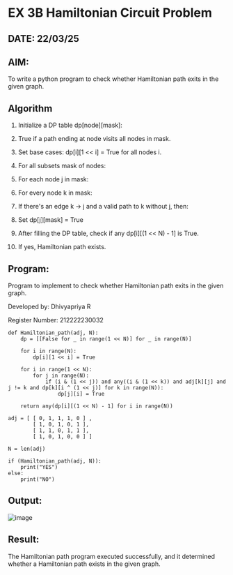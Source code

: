 # EX 3B Hamiltonian Circuit Problem
## DATE: 22/03/25
## AIM:
To write a python program to check whether Hamiltonian path exits in the given graph.

## Algorithm
1. Initialize a DP table dp[node][mask]:

2. True if a path ending at node visits all nodes in mask.

3. Set base cases: dp[i][1 << i] = True for all nodes i.

4. For all subsets mask of nodes:

5. For each node j in mask:

6. For every node k in mask:

7. If there's an edge k → j and a valid path to k without j, then:

8. Set dp[j][mask] = True

9. After filling the DP table, check if any dp[i][(1 << N) - 1] is True.

10. If yes, Hamiltonian path exists.
 
## Program:
Program to implement to check whether Hamiltonian path exits in the given graph.

Developed by: Dhivyapriya R

Register Number: 212222230032 

```    
def Hamiltonian_path(adj, N):
    dp = [[False for _ in range(1 << N)] for _ in range(N)]

    for i in range(N):
        dp[i][1 << i] = True

    for i in range(1 << N):
        for j in range(N):
            if (i & (1 << j)) and any((i & (1 << k)) and adj[k][j] and j != k and dp[k][i ^ (1 << j)] for k in range(N)):
                dp[j][i] = True

    return any(dp[i][(1 << N) - 1] for i in range(N))
    
adj = [ [ 0, 1, 1, 1, 0 ] ,
        [ 1, 0, 1, 0, 1 ],
        [ 1, 1, 0, 1, 1 ],
        [ 1, 0, 1, 0, 0 ] ]
 
N = len(adj)
 
if (Hamiltonian_path(adj, N)):
    print("YES")
else:
    print("NO")
```
## Output:
![image](https://github.com/user-attachments/assets/f1215a5a-90a0-4f88-9463-3d8c155fab07)

## Result:
The Hamiltonian path program executed successfully, and it determined whether a Hamiltonian path exists in the given graph.
